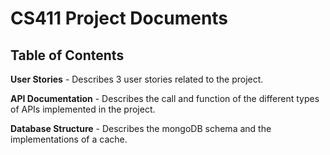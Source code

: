 # CS411 Project Documents

## Table of Contents

**User Stories** - Describes 3 user stories related to the project.

**API Documentation** - Describes the call and function of the different types of APIs implemented in the project.

**Database Structure** - Describes the mongoDB schema and the implementations of a cache.
